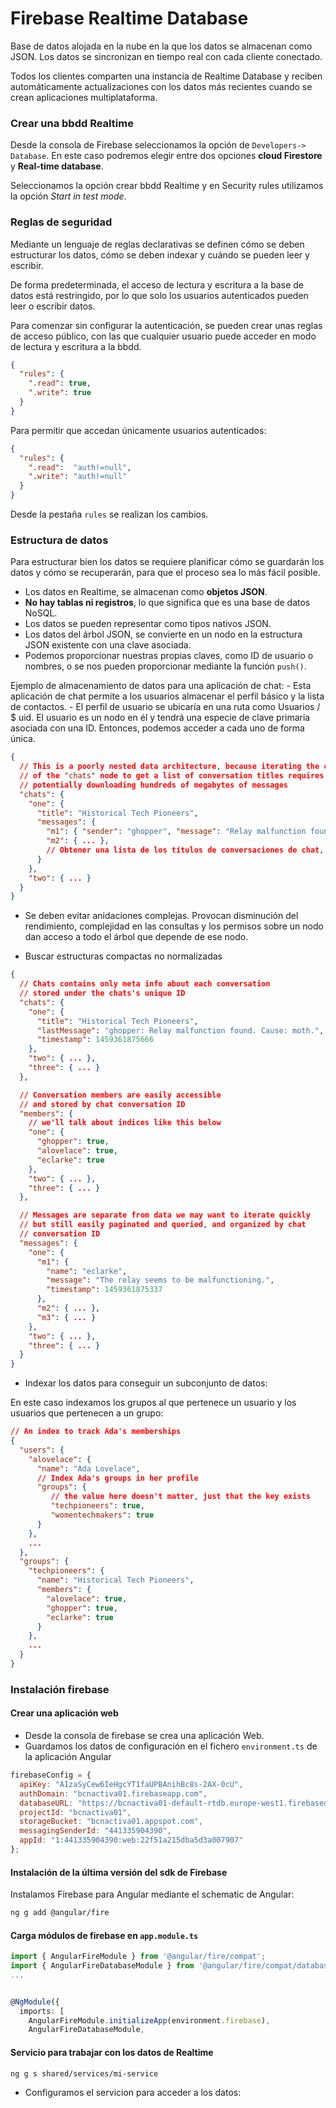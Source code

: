 # Firebase Realtime Database

Base de datos alojada en la nube en la que los datos se almacenan como JSON.
Los datos se sincronizan en tiempo real con cada cliente conectado.

Todos los clientes comparten una instancia de Realtime Database y reciben automáticamente actualizaciones con los datos más recientes cuando se crean aplicaciones multiplataforma.

### Crear una bbdd Realtime

Desde la consola de Firebase seleccionamos la opción de `Developers-> Database`.  En este caso podremos elegir entre dos opciones **cloud Firestore** y **Real-time database**.

  Seleccionamos la opción crear bbdd Realtime y en Security rules utilizamos la opción *Start in test mode*.


### Reglas de seguridad

Mediante un lenguaje de reglas declarativas se definen cómo se deben estructurar los datos, cómo se deben indexar y cuándo se pueden leer y escribir.

De forma predeterminada, el acceso de lectura y escritura a la base de datos está restringido, por lo que solo los usuarios autenticados pueden leer o escribir datos.

Para comenzar sin configurar la autenticación, se pueden crear unas reglas de acceso público, con las que cualquier usuario puede acceder en modo de lectura y escritura a la bbdd.

```json
{
  "rules": {
    ".read": true,
    ".write": true
  }
}
```

Para permitir que accedan únicamente usuarios autenticados:

```json
{
  "rules": {
    ".read":  "auth!=null",
    ".write": "auth!=null"
  }
}
```
Desde la pestaña `rules` se realizan los cambios.

### Estructura de datos

Para estructurar bien los datos se requiere planificar cómo se guardarán los datos y cómo se recuperarán, para que el proceso sea lo más fácil posible.

- Los datos en Realtime, se almacenan como **objetos JSON**.
- **No hay tablas ni registros**, lo que significa que es una base de datos NoSQL.
- Los datos se pueden representar como tipos nativos JSON.
- Los datos del árbol JSON, se convierte en un nodo en la estructura JSON existente con una clave asociada.
- Podemos proporcionar nuestras propias claves, como ID de usuario o nombres, o se nos pueden proporcionar mediante la función `push()`.

Ejemplo de almacenamiento de datos para una aplicación de chat:
     - Esta aplicación de chat permite a los usuarios almacenar el perfil básico y la lista de contactos.
     - El perfil de usuario se ubicaría en una ruta como Usuarios / $ uid. El usuario es un nodo en él y tendrá una especie de clave primaria asociada con una ID. Entonces, podemos acceder a cada uno de forma única.

```json
{
  // This is a poorly nested data architecture, because iterating the children
  // of the "chats" node to get a list of conversation titles requires
  // potentially downloading hundreds of megabytes of messages
  "chats": {
    "one": {
      "title": "Historical Tech Pioneers",
      "messages": {
        "m1": { "sender": "ghopper", "message": "Relay malfunction found. Cause: moth." },
        "m2": { ... },
        // Obtener una lista de los títulos de conversaciones de chat, debe descargarse al cliente todo el árbol chats, incluidos todos los miembros y los mensajes.
      }
    },
    "two": { ... }
  }
}
```
- Se deben evitar anidaciones complejas. Provocan disminución del rendimiento, complejidad en las consultas y los permisos sobre un nodo dan acceso a todo el árbol que depende de ese nodo.

- Buscar estructuras compactas no normalizadas

```json
{
  // Chats contains only meta info about each conversation
  // stored under the chats's unique ID
  "chats": {
    "one": {
      "title": "Historical Tech Pioneers",
      "lastMessage": "ghopper: Relay malfunction found. Cause: moth.",
      "timestamp": 1459361875666
    },
    "two": { ... },
    "three": { ... }
  },

  // Conversation members are easily accessible
  // and stored by chat conversation ID
  "members": {
    // we'll talk about indices like this below
    "one": {
      "ghopper": true,
      "alovelace": true,
      "eclarke": true
    },
    "two": { ... },
    "three": { ... }
  },

  // Messages are separate from data we may want to iterate quickly
  // but still easily paginated and queried, and organized by chat
  // conversation ID
  "messages": {
    "one": {
      "m1": {
        "name": "eclarke",
        "message": "The relay seems to be malfunctioning.",
        "timestamp": 1459361875337
      },
      "m2": { ... },
      "m3": { ... }
    },
    "two": { ... },
    "three": { ... }
  }
}
```

- Indexar los datos para conseguir un subconjunto de datos:

En este caso indexamos los grupos al que pertenece un usuario y los usuarios que pertenecen a un grupo:

```json
// An index to track Ada's memberships
{
  "users": {
    "alovelace": {
      "name": "Ada Lovelace",
      // Index Ada's groups in her profile
      "groups": {
         // the value here doesn't matter, just that the key exists
         "techpioneers": true,
         "womentechmakers": true
      }
    },
    ...
  },
  "groups": {
    "techpioneers": {
      "name": "Historical Tech Pioneers",
      "members": {
        "alovelace": true,
        "ghopper": true,
        "eclarke": true
      }
    },
    ...
  }
}
```

### Instalación firebase

#### Crear una aplicación web

- Desde la consola de firebase se crea una aplicación Web.
- Guardamos los datos de configuración en el fichero `environment.ts` de la aplicación Angular

```js
firebaseConfig = {
  apiKey: "AIzaSyCew6IeHgcYT1faUPBAnihBc8s-2AX-0cU",
  authDomain: "bcnactiva01.firebaseapp.com",
  databaseURL: "https://bcnactiva01-default-rtdb.europe-west1.firebasedatabase.app",
  projectId: "bcnactiva01",
  storageBucket: "bcnactiva01.appspot.com",
  messagingSenderId: "441335904390",
  appId: "1:441335904390:web:22f51a215dba5d3a007907"
};
```

#### Instalación de la última versión del sdk de Firebase

Instalamos Firebase para Angular mediante el schematic de Angular:

```bash
ng g add @angular/fire
```

#### Carga módulos de firebase en `app.module.ts`

```ts
import { AngularFireModule } from '@angular/fire/compat';
import { AngularFireDatabaseModule } from '@angular/fire/compat/database';
...


@NgModule({
  imports: [
    AngularFireModule.initializeApp(environment.firebase),
    AngularFireDatabaseModule,

```

#### Servicio para trabajar con los datos de Realtime

```bash
ng g s shared/services/mi-service
```

- Configuramos el servicion para acceder a los datos:
